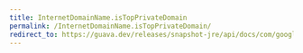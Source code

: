 ```yaml
---
title: InternetDomainName.isTopPrivateDomain
permalink: /InternetDomainName.isTopPrivateDomain/
redirect_to: https://guava.dev/releases/snapshot-jre/api/docs/com/google/common/net/InternetDomainName.html#isTopPrivateDomain--
---
```

